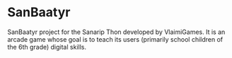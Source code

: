 # SanBaatyr
SanBaatyr project for the Sanarip Thon developed by VlaimiGames. 
It is an arcade game whose goal is to teach its users (primarily school children of the 6th grade) digital skills.
